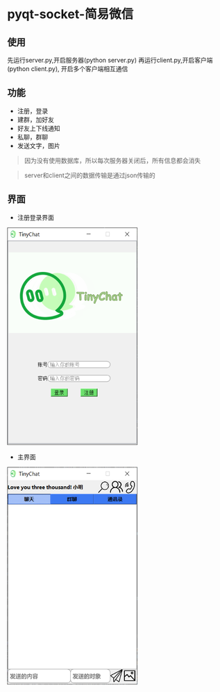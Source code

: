 # pyqt-socket-简易微信

## 使用

先运行server.py,开启服务器(python server.py) 
再运行client.py,开启客户端(python client.py), 开启多个客户端相互通信 

## 功能
* 注册，登录
* 建群，加好友
* 好友上下线通知
* 私聊，群聊
* 发送文字，图片
> 因为没有使用数据库，所以每次服务器关闭后，所有信息都会消失 

> server和client之间的数据传输是通过json传输的
## 界面
* 注册登录界面 

<img src="https://github.com/mantuoluozk/pyqt-socket-application/blob/master/src/login.png" width="300" height="500" alt="登录界面"/>

* 主界面

<img src="https://github.com/mantuoluozk/pyqt-socket-application/blob/master/src/main.png" width="300" height="500" alt="主界面"/>

